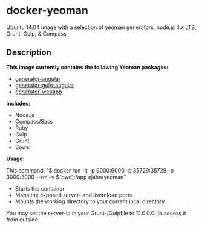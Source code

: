 # docker-yeoman
Ubuntu 14.04 image with a selection of yeoman generators, node.js 4.x LTS, Grunt, Gulp, &amp; Compass

## Description

**This image currently contains the following Yeoman packages:**
* [generator-angular](https://github.com/yeoman/generator-angular)
* [generator-gulp-angular](https://github.com/Swiip/generator-gulp-angular)
* [generator-webapp](https://github.com/yeoman/generator-webapp)

**Includes:**

* Node.js
* Compass/Sass
* Ruby
* Gulp
* Grunt
* Bower

**Usage:**

This command: "$ docker run -it -p 9000:9000 -p 35729:35729 -p 3000:3000 --rm -v $(pwd):/app ejahn/yeoman"
* Starts the container
* Maps the exposed server- and livereload ports
* Mounts the working directory to your current local directory

You may set the server-ip in your Grunt-/Gulpfile to '0.0.0.0' to access it from outside.
